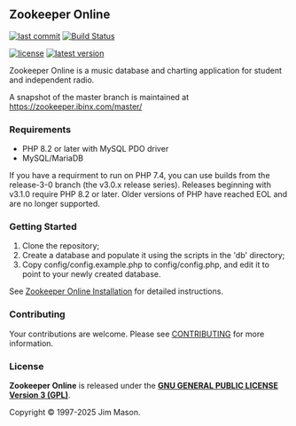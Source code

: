 ## Zookeeper Online
[![last commit](https://badgen.net/github/last-commit/RocketMan/zookeeper)](https://github.com/RocketMan/zookeeper/commits/master)
[![Build Status](https://github.com/RocketMan/zookeeper/actions/workflows/main.yml/badge.svg?branch=master)](https://github.com/RocketMan/zookeeper/actions/workflows/main.yml)

[![license](https://img.shields.io/github/license/RocketMan/zookeeper)](https://github.com/RocketMan/zookeeper/blob/master/LICENSE)
[![latest version](https://badgen.net/github/release/RocketMan/zookeeper?label=latest)](https://github.com/RocketMan/zookeeper/releases)

Zookeeper Online is a music database and charting application for
student and independent radio.

A snapshot of the master branch is maintained at
https://zookeeper.ibinx.com/master/


### Requirements 

* PHP 8.2 or later with MySQL PDO driver
* MySQL/MariaDB

If you have a requirment to run on PHP 7.4, you can use builds from
the release-3-0 branch (the v3.0.x release series).  Releases
beginning with v3.1.0 require PHP 8.2 or later.  Older versions of
PHP have reached EOL and are no longer supported.


### Getting Started

1. Clone the repository;
2. Create a database and populate it using the scripts in the 'db'
directory;
3. Copy config/config.example.php to config/config.php, and edit it
to point to your newly created database.

See [Zookeeper Online Installation](INSTALLATION.md) for detailed instructions.


### Contributing

Your contributions are welcome.  Please see [CONTRIBUTING](CONTRIBUTING.md)
for more information.


### License

**Zookeeper Online** is released under the
[**GNU GENERAL PUBLIC LICENSE Version 3 (GPL)**](http://www.gnu.org/licenses/gpl-3.0.html).

Copyright &copy; 1997-2025 Jim Mason.
